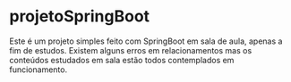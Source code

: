 # projetoSpringBoot
Este é um projeto simples feito com SpringBoot em sala de aula, apenas a fim de estudos. Existem alguns erros em relacionamentos mas os conteúdos estudados em sala estão todos contemplados em funcionamento.
